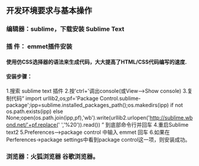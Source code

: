 ## 开发环境要求与基本操作
### 编辑器：sublime，下载安装 Sublime Text
### 插 件： emmet插件安装
#### 使用仿CSS选择器的语法来生成代码，大大提高了HTML/CSS代码编写的速度.
#### 安装步骤：
1.搜索 sublime text 插件
2.按'ctrl+'调出console(或View-->Show console)
3.复制代码“ import urllib2,os;pf='Package Control.sublime-package';ipp=sublime.installed_packages_path();os.makedirs(ipp) if not os.path.exists(ipp) else None;open(os.path.join(ipp,pf),'wb').write(urllib2.urlopen('http://sublime.wbond.net/'+pf.replace(' ','%20')).read()) ” 到底部命令行并回车
4.重启Sublime text2
5.Preferences-->package control 中输入 emmet 回车
6.如果在Perferences->package settings中看到package control这一项，则安装成功。
### 浏览器：火狐浏览器 谷歌浏览器。